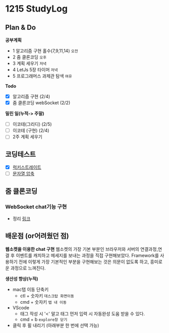 # 1215 StudyLog

## Plan & Do

**공부계획**

- 1 알고리즘 구현 홀수(7,9,11,14) `오전`
- 2 줌 클론코딩 `오후`
- 3 계획 세우기 `저녁`
- 4 LetJs 5장 타이머 `저녁`
- 5 프로그래머스 과제관 탐색 `여유`

**Todo**

- [x] 알고리즘 구현 (2/4)
- [x] 줌 클론코딩 webSocket (2/2)

**밀린 일(누적-> 주말)**

- [ ] 이코테(그리디) (2/5)
- [ ] 이코테 (구현) (2/4)
- [ ] 2주 계획 세우기

## 코딩테스트

- [x] [럭키스트레이트]()
- [ ] [문자열 압축]()

## 줌 클론코딩

### WebSocket chat기능 구현

- 정리 [링크](/Users/macbookpro/Desktop/ToWork/StudyLog/zoom/memo/WebSocket.md)

## 배운점 (or어려웠던 점)

**웹소켓을 이용한 chat 구현**
웹소켓의 가장 기본 부분인 브라우저와 서버의 연결과정,연결 후 이벤트를 캐치하고 메세지를 보내는 과정을 직접 구현해보았다.
Framework를 사용하기 전에 이렇게 가장 기본적인 부분을 구현해보는 것은 의문이 없도록 하고, 흥미로운 과정으로 느껴진다.

**생산성 향상(누적)**

- mac탭 이동 단축키
  - ctl + 숫자키 `데스크탑 화면이동`
  - cmd + 숫자키 `탭 내 이동`
- VScode
  - 태그 작성 시 '<' 말고 태그 먼저 입력 시 자동완성 도움 받을 수 있다.
  - cmd + b `explore창 닫기`
- 클릭 후 휠 내리기 (아래부분 한 번에 선택 가능)

